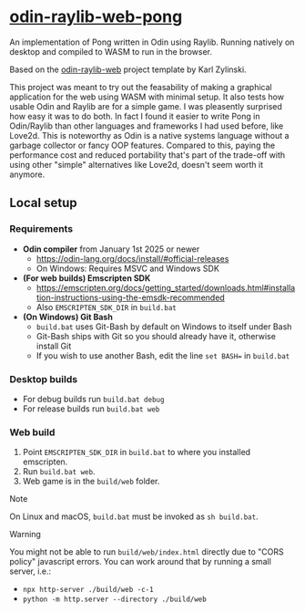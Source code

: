 # [odin-raylib-web-pong](https://mr0x13f.github.io/odin-raylib-web-pong/)

An implementation of Pong written in Odin using Raylib. Running natively on desktop and compiled to WASM to run in the browser.

Based on the [odin-raylib-web](https://github.com/karl-zylinski/odin-raylib-web) project template by Karl Zylinski.

This project was meant to try out the feasability of making a graphical application for the web using WASM with minimal setup. It also tests how usable Odin and Raylib are for a simple game. I was pleasently surprised how easy it was to do both. In fact I found it easier to write Pong in Odin/Raylib than other languages and frameworks I had used before, like Love2d. This is noteworthy as Odin is a native systems language without a garbage collector or fancy OOP features. Compared to this, paying the performance cost and reduced portability that's part of the trade-off with using other "simple" alternatives like Love2d, doesn't seem worth it anymore.

## Local setup

### Requirements
- **Odin compiler** from January 1st 2025 or newer
    - https://odin-lang.org/docs/install/#official-releases
    - On Windows: Requires MSVC and Windows SDK
- **(For web builds) Emscripten SDK**
    - https://emscripten.org/docs/getting_started/downloads.html#installation-instructions-using-the-emsdk-recommended
    - Also `EMSCRIPTEN_SDK_DIR` in `build.bat`
- **(On Windows) Git Bash**
    - `build.bat` uses Git-Bash by default on Windows to itself under Bash
    - Git-Bash ships with Git so you should already have it, otherwise install Git
    - If you wish to use another Bash, edit the line `set BASH=` in `build.bat`

### Desktop builds
- For debug builds run `build.bat debug`
- For release builds run `build.bat web`

### Web build
1. Point `EMSCRIPTEN_SDK_DIR` in `build.bat` to where you installed emscripten.
2. Run `build.bat web`.
3. Web game is in the `build/web` folder.

> [!NOTE]
> On Linux and macOS, `build.bat` must be invoked as `sh build.bat`.

> [!WARNING]
> You might not be able to run `build/web/index.html` directly due to "CORS policy" javascript errors.
> You can work around that by running a small server, i.e.:
> - `npx http-server ./build/web -c-1`
> - `python -m http.server --directory ./build/web`
